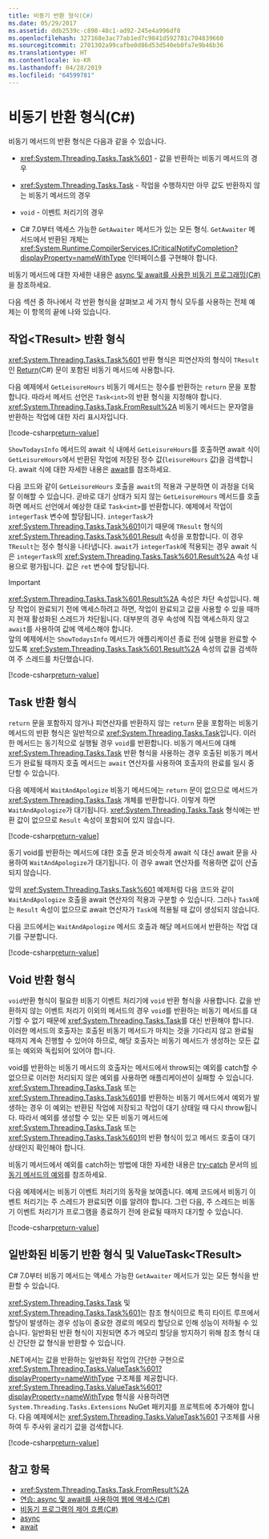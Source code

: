 ```yaml
---
title: 비동기 반환 형식(C#)
ms.date: 05/29/2017
ms.assetid: ddb2539c-c898-48c1-ad92-245e4a996df8
ms.openlocfilehash: 327168e3ac77ab1ed7c9841d592781c704839660
ms.sourcegitcommit: 2701302a99cafbe0d86d53d540eb0fa7e9b46b36
ms.translationtype: HT
ms.contentlocale: ko-KR
ms.lasthandoff: 04/28/2019
ms.locfileid: "64599781"
---
```

# <a name="async-return-types-c"></a>비동기 반환 형식(C#)
비동기 메서드의 반환 형식은 다음과 같을 수 있습니다.

- <xref:System.Threading.Tasks.Task%601> - 값을 반환하는 비동기 메서드의 경우 
 
- <xref:System.Threading.Tasks.Task> - 작업을 수행하지만 아무 값도 반환하지 않는 비동기 메서드의 경우

- `void` - 이벤트 처리기의 경우 

- C# 7.0부터 액세스 가능한 `GetAwaiter` 메서드가 있는 모든 형식. `GetAwaiter` 메서드에서 반환된 개체는 <xref:System.Runtime.CompilerServices.ICriticalNotifyCompletion?displayProperty=nameWithType> 인터페이스를 구현해야 합니다.
  
비동기 메서드에 대한 자세한 내용은 [async 및 await를 사용한 비동기 프로그래밍(C#)](../../../../csharp/programming-guide/concepts/async/index.md)을 참조하세요.  
  
다음 섹션 중 하나에서 각 반환 형식을 살펴보고 세 가지 형식 모두를 사용하는 전체 예제는 이 항목의 끝에 나와 있습니다.  
  
## <a name="BKMK_TaskTReturnType"></a> 작업\<TResult\> 반환 형식  
<xref:System.Threading.Tasks.Task%601> 반환 형식은 피연산자의 형식이 `TResult`인 [Return](../../../../csharp/language-reference/keywords/return.md)(C#) 문이 포함된 비동기 메서드에 사용합니다.  
  
다음 예제에서 `GetLeisureHours` 비동기 메서드는 정수를 반환하는 `return` 문을 포함합니다. 따라서 메서드 선언은 `Task<int>`의 반환 형식을 지정해야 합니다.  <xref:System.Threading.Tasks.Task.FromResult%2A> 비동기 메서드는 문자열을 반환하는 작업에 대한 자리 표시자입니다.
  
[!code-csharp[return-value](../../../../../samples/snippets/csharp/programming-guide/async/async-returns1.cs)]

`ShowTodaysInfo` 메서드의 await 식 내에서 `GetLeisureHours`를 호출하면 await 식이 `GetLeisureHours`에서 반환된 작업에 저장된 정수 값(`leisureHours` 값)을 검색합니다. await 식에 대한 자세한 내용은 [await](../../../../csharp/language-reference/keywords/await.md)를 참조하세요.  
  
다음 코드와 같이 `GetLeisureHours` 호출을 `await`의 적용과 구분하면 이 과정을 더욱 잘 이해할 수 있습니다. 곧바로 대기 상태가 되지 않는 `GetLeisureHours` 메서드를 호출하면 메서드 선언에서 예상한 대로 `Task<int>`를 반환합니다. 예제에서 작업이 `integerTask` 변수에 할당됩니다. `integerTask`가 <xref:System.Threading.Tasks.Task%601>이기 때문에 `TResult` 형식의 <xref:System.Threading.Tasks.Task%601.Result> 속성을 포함합니다. 이 경우 `TResult`는 정수 형식을 나타냅니다. `await`가 `integerTask`에 적용되는 경우 await 식은 `integerTask`의 <xref:System.Threading.Tasks.Task%601.Result%2A> 속성 내용으로 평가됩니다. 값은 `ret` 변수에 할당됩니다.  
  
> [!IMPORTANT]
>  <xref:System.Threading.Tasks.Task%601.Result%2A> 속성은 차단 속성입니다. 해당 작업이 완료되기 전에 액세스하려고 하면, 작업이 완료되고 값을 사용할 수 있을 때까지 현재 활성화된 스레드가 차단됩니다. 대부분의 경우 속성에 직접 액세스하지 않고 `await`를 사용하여 값에 액세스해야 합니다. <br/> 앞의 예제에서는 `ShowTodaysInfo` 메서드가 애플리케이션 종료 전에 실행을 완료할 수 있도록 <xref:System.Threading.Tasks.Task%601.Result%2A> 속성의 값을 검색하여 주 스레드를 차단했습니다.  

[!code-csharp[return-value](../../../../../samples/snippets/csharp/programming-guide/async/async-returns1a.cs#1)]
  
## <a name="BKMK_TaskReturnType"></a> Task 반환 형식  
`return` 문을 포함하지 않거나 피연산자를 반환하지 않는 `return` 문을 포함하는 비동기 메서드의 반환 형식은 일반적으로 <xref:System.Threading.Tasks.Task>입니다. 이러한 메서드는 동기적으로 실행될 경우 `void`를 반환합니다. 비동기 메서드에 대해 <xref:System.Threading.Tasks.Task> 반환 형식을 사용하는 경우 호출된 비동기 메서드가 완료될 때까지 호출 메서드는 `await` 연산자를 사용하여 호출자의 완료를 일시 중단할 수 있습니다.  
  
다음 예제에서 `WaitAndApologize` 비동기 메서드에는 `return` 문이 없으므로 메서드가 <xref:System.Threading.Tasks.Task> 개체를 반환합니다. 이렇게 하면 `WaitAndApologize`가 대기됩니다. <xref:System.Threading.Tasks.Task> 형식에는 반환 값이 없으므로 `Result` 속성이 포함되어 있지 않습니다.  

[!code-csharp[return-value](../../../../../samples/snippets/csharp/programming-guide/async/async-returns2.cs)]  
  
동기 void를 반환하는 메서드에 대한 호출 문과 비슷하게 await 식 대신 await 문을 사용하여 `WaitAndApologize`가 대기됩니다. 이 경우 await 연산자를 적용하면 값이 산출되지 않습니다.  
  
앞의 <xref:System.Threading.Tasks.Task%601> 예제처럼 다음 코드와 같이 `WaitAndApologize` 호출을 await 연산자의 적용과 구분할 수 있습니다. 그러나 `Task`에는 `Result` 속성이 없으므로 await 연산자가 `Task`에 적용될 때 값이 생성되지 않습니다.  
  
다음 코드에서는 `WaitAndApologize` 메서드 호출과 해당 메서드에서 반환하는 작업 대기를 구분합니다.  
 
[!code-csharp[return-value](../../../../../samples/snippets/csharp/programming-guide/async/async-returns2a.cs#1)]  
 
## <a name="BKMK_VoidReturnType"></a> Void 반환 형식

`void`반환 형식이 필요한 비동기 이벤트 처리기에 `void` 반환 형식을 사용합니다. 값을 반환하지 않는 이벤트 처리기 이외의 메서드의 경우 `void`를 반환하는 비동기 메서드를 대기할 수 없기 때문에 <xref:System.Threading.Tasks.Task>를 대신 반환해야 합니다. 이러한 메서드의 호출자는 호출된 비동기 메서드가 마치는 것을 기다리지 않고 완료될 때까지 계속 진행할 수 있어야 하므로, 해당 호출자는 비동기 메서드가 생성하는 모든 값 또는 예외와 독립되어 있어야 합니다.  
  
void를 반환하는 비동기 메서드의 호출자는 메서드에서 throw되는 예외를 catch할 수 없으므로 이러한 처리되지 않은 예외를 사용하면 애플리케이션이 실패할 수 있습니다. <xref:System.Threading.Tasks.Task> 또는 <xref:System.Threading.Tasks.Task%601>를 반환하는 비동기 메서드에서 예외가 발생하는 경우 이 예외는 반환된 작업에 저장되고 작업이 대기 상태일 때 다시 throw됩니다. 따라서 예외를 생성할 수 있는 모든 비동기 메서드에 <xref:System.Threading.Tasks.Task> 또는 <xref:System.Threading.Tasks.Task%601>의 반환 형식이 있고 메서드 호출이 대기 상태인지 확인해야 합니다.  
  
비동기 메서드에서 예외를 catch하는 방법에 대한 자세한 내용은 [try-catch](../../../language-reference/keywords/try-catch.md) 문서의 [비동기 메서드의 예외](../../../language-reference/keywords/try-catch.md#exceptions-in-async-methods)를 참조하세요.  
  
다음 예제에서는 비동기 이벤트 처리기의 동작을 보여줍니다. 예제 코드에서 비동기 이벤트 처리기는 주 스레드가 완료되면 이를 알려야 합니다. 그런 다음, 주 스레드는 비동기 이벤트 처리기가 프로그램을 종료하기 전에 완료될 때까지 대기할 수 있습니다.
 
[!code-csharp[return-value](../../../../../samples/snippets/csharp/programming-guide/async/async-returns3.cs)]  
 
## <a name="generalized-async-return-types-and-valuetasktresult"></a>일반화된 비동기 반환 형식 및 ValueTask\<TResult\>

C# 7.0부터 비동기 메서드는 액세스 가능한 `GetAwaiter` 메서드가 있는 모든 형식을 반환할 수 있습니다.
 
<xref:System.Threading.Tasks.Task> 및 <xref:System.Threading.Tasks.Task%601>는 참조 형식이므로 특히 타이트 루프에서 할당이 발생하는 경우 성능이 중요한 경로의 메모리 할당으로 인해 성능이 저하될 수 있습니다. 일반화된 반환 형식이 지원되면 추가 메모리 할당을 방지하기 위해 참조 형식 대신 간단한 값 형식을 반환할 수 있습니다. 

.NET에서는 값을 반환하는 일반화된 작업의 간단한 구현으로 <xref:System.Threading.Tasks.ValueTask%601?displayProperty=nameWithType> 구조체를 제공합니다. <xref:System.Threading.Tasks.ValueTask%601?displayProperty=nameWithType> 형식을 사용하려면 `System.Threading.Tasks.Extensions` NuGet 패키지를 프로젝트에 추가해야 합니다. 다음 예제에서는 <xref:System.Threading.Tasks.ValueTask%601> 구조체를 사용하여 두 주사위 굴리기 값을 검색합니다. 
  
[!code-csharp[return-value](../../../../../samples/snippets/csharp/programming-guide/async/async-valuetask.cs)]

## <a name="see-also"></a>참고 항목

- <xref:System.Threading.Tasks.Task.FromResult%2A>
- [연습: async 및 await를 사용하여 웹에 액세스(C#)](../../../../csharp/programming-guide/concepts/async/walkthrough-accessing-the-web-by-using-async-and-await.md)
- [비동기 프로그램의 제어 흐름(C#)](../../../../csharp/programming-guide/concepts/async/control-flow-in-async-programs.md)
- [async](../../../../csharp/language-reference/keywords/async.md)
- [await](../../../../csharp/language-reference/keywords/await.md)
